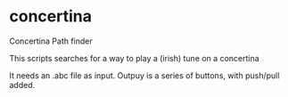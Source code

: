 # concertina
Concertina Path finder


This scripts searches for a way to play a (irish) tune on a concertina

It needs an .abc file as input. Outpuy is a series of buttons, with push/pull added. 
